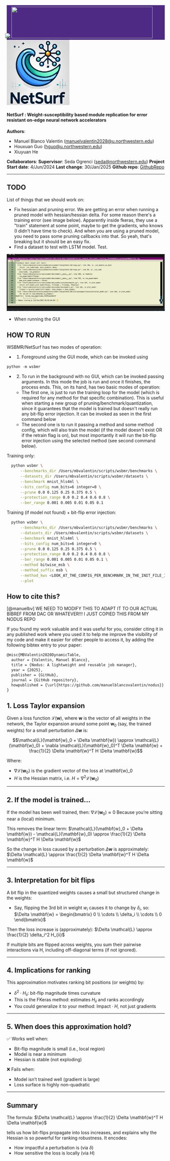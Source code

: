 <!---
[@manuelbv]: DO NOT CHANGE THE FOLLOWING CODE!!!
-->

<div style="height: 100px; margin-right: auto; vertical-align: middle; position: relative; background: #4e2a84; padding: 5px;">
    <img src="https://dejpknyizje2n.cloudfront.net/gallery/northwestern-wildcats-ncaa-logo-sticker-ncaa76-5120-4de064.png" height="100px" style="margin-bottom: 0px; margin-left: -10px" >
    <img src="https://common.northwestern.edu/v8/css/images/northwestern.svg" style="height: 100px; width: 450px; background: #4e2a84; overflow: hidden">
</div>

<!---
[@manuelbv] UP TILL HERE
-->

<img src="imgs/logo.png" alt="Logo" style="width:200px;"/>

#### NetSurf : Weight-susceptibility based module replication for error resistant on-edge neural network accelerators

**Authors**:

* Manuel Blanco Valentin (manuelvalentin2028@u.northwestern.edu)
* Houxuan Guo (hguo@u.northwestern.edu)
* Xiuyuan He 

**Collaborators**:
**Supervisor**: Seda Ogrenci (seda@northwestern.edu)
**Project Start date**: 4/Jun/2024
**Last change**: 30/Jan/2025
**Github repo**: [GithubRepo](http://github.com/manuelblancovalentin/wsbmr)

---


## TODO

List of things that we should work on:
* Fix hessian and pruning error. We are getting an error when running a pruned model with hessian/hessian delta. For some reason there's a training error (see image below). Apparently inside fkeras, they use a "train" statement at some point, maybe to get the gradients, who knows (I didn't have time to check). And when you are using a pruned model, you need to pass some pruning callbacks into that. So yeah, that's breaking but it should be an easy fix.
* Find a dataset to test with LSTM model. Test.

![Hessian error](imgs/hessian_error.png)

* When running the GUI 

## HOW TO RUN

WSBMR/NetSurf has two modes of operation: 
* 1. Foreground using the GUI mode, which can be invoked using

```python
python -m wsbmr
```

* 2. To run in the background with no GUI, which can be invoked passing arguments. In this mode the job is run and once it finishes, the process ends. This, on its hand, has two basic modes of operation:
  - The first one, is just to run the training loop for the model (which is required for any method for that specific combination). This is useful when starting a new group of pruning/benchmark/quantization, since it guarantees that the model is trained but doesn't really run any bit-flip error injection. It can be invoked as seen in the first command below
  - The second one is to run it passing a method and some method config, which will also train the model (if the model doesn't exist OR if the retrain flag is on), but most importantly it will run the bit-flip error injection using the selected method (see second command below).

Training only:
```bash
  python wsbmr \
      --benchmarks_dir /Users/mbvalentin/scripts/wsbmr/benchmarks \
      --datasets_dir /Users/mbvalentin/scripts/wsbmr/datasets \
      --benchmark mnist_hls4ml \
      --bits_config num_bits=6 integer=0 \
      --prune 0.0 0.125 0.25 0.375 0.5 \
      --protection_range 0.0 0.2 0.4 0.6 0.8 \
      --ber_range 0.001 0.005 0.01 0.05 0.1
```

Training (if model not found) + bit-flip error injection:
```bash
  python wsbmr \
      --benchmarks_dir /Users/mbvalentin/scripts/wsbmr/benchmarks \
      --datasets_dir /Users/mbvalentin/scripts/wsbmr/datasets \
      --benchmark mnist_hls4ml \
      --bits_config num_bits=6 integer=0 \
      --prune 0.0 0.125 0.25 0.375 0.5 \
      --protection_range 0.0 0.2 0.4 0.6 0.8 \
      --ber_range 0.001 0.005 0.01 0.05 0.1 \
      --method bitwise_msb \
      --method_suffix msb \
      --method_kws <LOOK_AT_THE_CONFIG_PER_BENCHMARK_IN_THE_INIT_FILE_IN_WSBMR> \
      --plot 
```

##  How to cite this?

[@manuelbv] WE NEED TO MODIFY THIS TO ADAPT IT TO OUR ACTUAL BIBREF FROM DAC OR WHATEVER!!! I JUST COPIED THIS FROM MY NODUS REPO

If you found my work valuable and it was useful for you, consider citing it in any published work where you used it to help me improve the visibility of my code and make it easier for other people to access it, by adding the following bibtex entry to your paper:

```
@misc{MBValentin2020DynamicTable,
  author = {Valentin, Manuel Blanco},
  title = {Nodus: A lightweight and reusable job manager},
  year = {2025},
  publisher = {GitHub},
  journal = {GitHub repository},
  howpublished = {\url{https://github.com/manuelblancovalentin/nodus}}
}
```



## 1. Loss Taylor expansion

Given a loss function $\mathcal{L}(\mathbf{w})$, where $\mathbf{w}$ is the vector of all weights in the network, the Taylor expansion around some point $\mathbf{w}_0$ (say, the trained weights) for a small perturbation $\Delta \mathbf{w}$ is:

$$\mathcal{L}(\mathbf{w}_0 + \Delta \mathbf{w}) \approx \mathcal{L}(\mathbf{w}_0) + \nabla \mathcal{L}(\mathbf{w}_0)^T \Delta \mathbf{w} + \frac{1}{2} \Delta \mathbf{w}^T H \Delta \mathbf{w}$$

Where:
 * $\nabla \mathcal{L}(\mathbf{w}_0)$ is the gradient vector of the loss at \mathbf{w}_0
 * $H$ is the Hessian matrix, i.e. $H = \nabla^2 \mathcal{L}(\mathbf{w}_0)$

---

## 2. If the model is trained…

If the model has been well trained, then:
$\nabla \mathcal{L}(\mathbf{w}_0) \approx 0$
Because you’re sitting near a (local) minimum.

This removes the linear term:
$\mathcal{L}(\mathbf{w}_0 + \Delta \mathbf{w}) - \mathcal{L}(\mathbf{w}_0) \approx \frac{1}{2} \Delta \mathbf{w}^T H \Delta \mathbf{w}$

So the change in loss caused by a perturbation $\Delta \mathbf{w}$ is approximately:
$\Delta \mathcal{L} \approx \frac{1}{2} \Delta \mathbf{w}^T H \Delta \mathbf{w}$

---

## 3. Interpretation for bit flips

A bit flip in the quantized weights causes a small but structured change in the weights:
 * Say, flipping the 3rd bit in weight $w_i$ causes it to change by $\delta_i$, so:
$\Delta \mathbf{w} = \begin{bmatrix}
0 \\ \cdots \\ \delta_i \\ \cdots \\ 0
\end{bmatrix}$

Then the loss increase is (approximately):
$\Delta \mathcal{L} \approx \frac{1}{2} \delta_i^2 H_{ii}$

If multiple bits are flipped across weights, you sum their pairwise interactions via H, including off-diagonal terms (if not ignored).

--- 

## 4. Implications for ranking

This approximation motivates ranking bit positions (or weights) by:
 * $\delta^2 \cdot H_{ii}$: bit-flip magnitude times curvature
 * This is the FKeras method: estimates $H_{ii}$ and ranks accordingly
 * You could generalize it to your method:
 $\text{Impact} \cdot H$, not just gradients

---

## 5. When does this approximation hold?

✅ Works well when:
 * Bit-flip magnitude is small (i.e., local region)
 * Model is near a minimum
 * Hessian is stable (not exploding)

❌ Fails when:
 * Model isn’t trained well (gradient is large)
 * Loss surface is highly non-quadratic

---

## Summary

The formula:
$\Delta \mathcal{L} \approx \frac{1}{2} \Delta \mathbf{w}^T H \Delta \mathbf{w}$

tells us how bit-flips propagate into loss increases, and explains why the Hessian is so powerful for ranking robustness. It encodes:
 * How impactful a perturbation is (via $\delta$)
 * How sensitive the loss is locally (via $H$)
